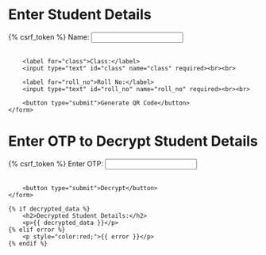 <!DOCTYPE html>
<html lang="en">
<head>
    <meta charset="UTF-8">
    <meta name="viewport" content="width=device-width, initial-scale=1.0">
    <title>Home</title>
</head>
<body>
    <h1>Enter Student Details</h1>
    <form method="POST">
        {% csrf_token %}
        <label for="name">Name:</label>
        <input type="text" id="name" name="name" required><br><br>

        <label for="class">Class:</label>
        <input type="text" id="class" name="class" required><br><br>

        <label for="roll_no">Roll No:</label>
        <input type="text" id="roll_no" name="roll_no" required><br><br>

        <button type="submit">Generate QR Code</button>
    </form>
</body>
</html>


<!DOCTYPE html>
<html>
<head>
    <title>Decrypt QR Code</title>
</head>
<body>
    <h1>Enter OTP to Decrypt Student Details</h1>
    <form method="POST">
        {% csrf_token %}
        <label for="otp">Enter OTP:</label>
        <input type="text" id="otp" name="otp" required><br><br>
    
        <button type="submit">Decrypt</button>
    </form>
    
    {% if decrypted_data %}
        <h2>Decrypted Student Details:</h2>
        <p>{{ decrypted_data }}</p>
    {% elif error %}
        <p style="color:red;">{{ error }}</p>
    {% endif %}
</body>
</html>
